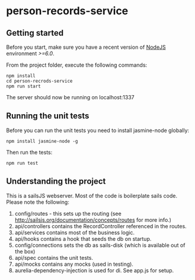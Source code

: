 # person-records-service

## Getting started

Before you start, make sure you have a recent version of [NodeJS](http://nodejs.org/) environment *>=6.0*.

From the project folder, execute the following commands:

```shell
npm install
cd person-recrods-service
npm run start
```

The server should now be running on localhost:1337

## Running the unit tests

Before you can run the unit tests you need to install jasmine-node globally:

```shell
npm install jasmine-node -g
```

Then run the tests:
```shell
npm run test
```

## Understanding the project

This is a sailsJS webserver. Most of the code is boilerplate sails code.
Please note the following:

1. config/routes - this sets up the routing (see http://sailsjs.org/documentation/concepts/routes for more info.)
2. api/controllers contains the RecordController referenced in the routes.
3. api/services contains most of the business logic.
4. api/hooks contains a hook that seeds the db on startup.
5. config/connections sets the db as sails-disk (which is available out of the box)
6. api/spec contains the unit tests.
7. api/mocks contains any mocks (used in testing).
8. aurelia-dependency-injection is used for di. See app.js for setup.
